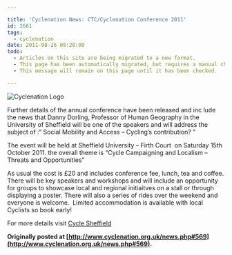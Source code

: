 ```yaml
---

title: 'Cyclenation News: CTC/Cyclenation Conference 2011'
id: 2661
tags:
  - cyclenation
date: 2011-08-26 08:28:00
todo:
  - Articles on this site are being migrated to a new format.
  - This page has been automatically migrated, but requires a manual check-&-tune to ensure the format and links all work as expected.
  - This message will remain on this page until it has been checked.

---
```


![Cyclenation Logo](http://www.pompeybug.co.uk/wp-content/plugins/wp-cyclenation-news/cnlogo.jpg)<p>Further details of the annual conference have been released and inc lude the news that Danny Dorling, Professor of Human Geography in the University  of  Sheffield will be one of the speakers and will address the subject of :&ldquo; Social Mobility and Access &ndash; Cycling&rsquo;s contribution? &rdquo;

The event will be held at Sheffield  University &ndash; Firth Court&nbsp; on Saturday 15th October 2011\. the overall theme is &ldquo;Cycle Campaigning and Localism &ndash; Threats and Opportunities&rdquo;

As usual the cost is &pound;20 and includes conference fee, lunch, tea and coffee. There will be key speakers and workshops and will include an opportunity for groups to showcase local and regional initiaitves on a stall or through displaying a poster. There will also a series of rides over the weekend and everyone is welcome.&nbsp; 
 Limited accommodation is available with local Cyclists so book early!

For more details visit [Cycle Sheffield](http://www.cyclesheffield.org.uk/conference/ "cycle sheffield")

**Originally posted at [http://www.cyclenation.org.uk/news.php#569](http://www.cyclenation.org.uk/news.php#569).**